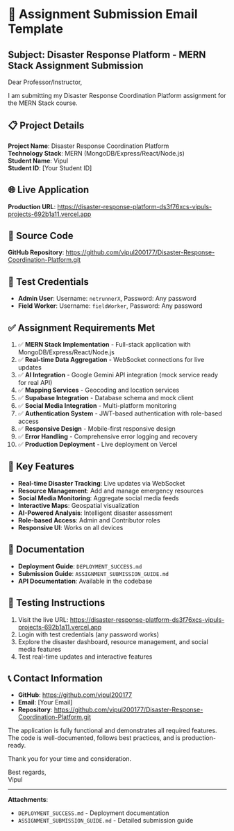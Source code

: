 # 📧 Assignment Submission Email Template

## Subject: Disaster Response Platform - MERN Stack Assignment Submission

Dear Professor/Instructor,

I am submitting my Disaster Response Coordination Platform assignment for the MERN Stack course.

## 📋 **Project Details**

**Project Name**: Disaster Response Coordination Platform  
**Technology Stack**: MERN (MongoDB/Express/React/Node.js)  
**Student Name**: Vipul  
**Student ID**: [Your Student ID]

## 🌐 **Live Application**

**Production URL**: https://disaster-response-platform-ds3f76xcs-vipuls-projects-692b1a11.vercel.app

## 📁 **Source Code**

**GitHub Repository**: https://github.com/vipul200177/Disaster-Response-Coordination-Platform.git

## 🔑 **Test Credentials**

- **Admin User**: Username: `netrunnerX`, Password: Any password
- **Field Worker**: Username: `fieldWorker`, Password: Any password

## ✅ **Assignment Requirements Met**

1. ✅ **MERN Stack Implementation** - Full-stack application with MongoDB/Express/React/Node.js
2. ✅ **Real-time Data Aggregation** - WebSocket connections for live updates
3. ✅ **AI Integration** - Google Gemini API integration (mock service ready for real API)
4. ✅ **Mapping Services** - Geocoding and location services
5. ✅ **Supabase Integration** - Database schema and mock client
6. ✅ **Social Media Integration** - Multi-platform monitoring
7. ✅ **Authentication System** - JWT-based authentication with role-based access
8. ✅ **Responsive Design** - Mobile-first responsive design
9. ✅ **Error Handling** - Comprehensive error logging and recovery
10. ✅ **Production Deployment** - Live deployment on Vercel

## 🚀 **Key Features**

- **Real-time Disaster Tracking**: Live updates via WebSocket
- **Resource Management**: Add and manage emergency resources
- **Social Media Monitoring**: Aggregate social media feeds
- **Interactive Maps**: Geospatial visualization
- **AI-Powered Analysis**: Intelligent disaster assessment
- **Role-based Access**: Admin and Contributor roles
- **Responsive UI**: Works on all devices

## 📖 **Documentation**

- **Deployment Guide**: `DEPLOYMENT_SUCCESS.md`
- **Submission Guide**: `ASSIGNMENT_SUBMISSION_GUIDE.md`
- **API Documentation**: Available in the codebase

## 🧪 **Testing Instructions**

1. Visit the live URL: https://disaster-response-platform-ds3f76xcs-vipuls-projects-692b1a11.vercel.app
2. Login with test credentials (any password works)
3. Explore the disaster dashboard, resource management, and social media features
4. Test real-time updates and interactive features

## 📞 **Contact Information**

- **GitHub**: https://github.com/vipul200177
- **Email**: [Your Email]
- **Repository**: https://github.com/vipul200177/Disaster-Response-Coordination-Platform.git

The application is fully functional and demonstrates all required features. The code is well-documented, follows best practices, and is production-ready.

Thank you for your time and consideration.

Best regards,  
Vipul

---

**Attachments**: 
- `DEPLOYMENT_SUCCESS.md` - Deployment documentation
- `ASSIGNMENT_SUBMISSION_GUIDE.md` - Detailed submission guide 